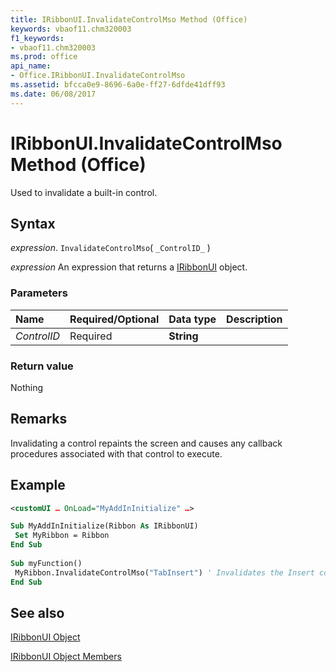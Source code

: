```yaml
---
title: IRibbonUI.InvalidateControlMso Method (Office)
keywords: vbaof11.chm320003
f1_keywords:
- vbaof11.chm320003
ms.prod: office
api_name:
- Office.IRibbonUI.InvalidateControlMso
ms.assetid: bfcca0e9-8696-6a0e-ff27-6dfde41dff93
ms.date: 06/08/2017
---
```



# IRibbonUI.InvalidateControlMso Method (Office)

Used to invalidate a built-in control.


## Syntax

 _expression_. `InvalidateControlMso`( `_ControlID_` )

 _expression_ An expression that returns a [IRibbonUI](./Office.IRibbonUI.md) object.


### Parameters



|Name|Required/Optional|Data type|Description|
|:-----|:-----|:-----|:-----|
| _ControlID_|Required|**String**||

### Return value

Nothing


## Remarks

Invalidating a control repaints the screen and causes any callback procedures associated with that control to execute.


## Example


```xml
<customUI … OnLoad="MyAddInInitialize" …>
```


```vb
Sub MyAddInInitialize(Ribbon As IRibbonUI) 
 Set MyRibbon = Ribbon 
End Sub 
 
Sub myFunction() 
 MyRibbon.InvalidateControlMso("TabInsert") ' Invalidates the Insert control 
End Sub
```


## See also


[IRibbonUI Object](Office.IRibbonUI.md)



[IRibbonUI Object Members](./overview/Library-Reference/iribbonui-members-office.md)

